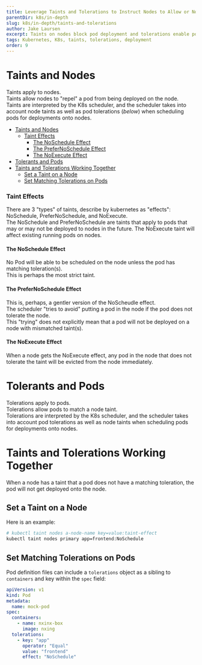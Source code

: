 ```yaml
---
title: Leverage Taints and Tolerations to Instruct Nodes to Allow or Not Allow Pod Deployment 
parentDir: k8s/in-depth
slug: k8s/in-depth/taints-and-tolerations
author: Jake Laursen
excerpt: Taints on nodes block pod deployment and tolerations enable pods to work with node taints
tags: Kubernetes, K8s, taints, tolerations, deployment
order: 9
---
```


# Taints and Nodes
Taints apply to nodes.  
Taints allow nodes to "repel" a pod from being deployed on the node.  
Taints are interpreted by the K8s scheduler, and the scheduler takes into account node taints as well as pod tolerations (_below_) when scheduling pods for deployments onto nodes.  

- [Taints and Nodes](#taints-and-nodes)
    - [Taint Effects](#taint-effects)
      - [The NoSchedule Effect](#the-noschedule-effect)
      - [The PreferNoSchedule Effect](#the-prefernoschedule-effect)
      - [The NoExecute Effect](#the-noexecute-effect)
- [Tolerants and Pods](#tolerants-and-pods)
- [Taints and Tolerations Working Together](#taints-and-tolerations-working-together)
  - [Set a Taint on a Node](#set-a-taint-on-a-node)
  - [Set Matching Tolerations on Pods](#set-matching-tolerations-on-pods)

### Taint Effects
There are 3 "types" of taints, describe by kubernetes as "effects": NoSchedule, PreferNoSchedule, and NoExecute.  
The NoSchedule and PreferNoSchedule are taints that apply to pods that may or may not be deployed to nodes in the future. The NoExecute taint will affect existing running pods on nodes.  

#### The NoSchedule Effect
No Pod will be able to be scheduled on the node unless the pod has matching toleration(s).  
This is perhaps the most strict taint.  

#### The PreferNoSchedule Effect
This is, perhaps, a gentler version of the NoScheudle effect.  
The scheduler "tries to avoid" putting a pod in the node if the pod does not tolerate the node.  
This "trying" does not explicitly mean that a pod will not be deployed on a node with mismatched taint(s).  

#### The NoExecute Effect
When a node gets the NoExecute effect, any pod in the node that does not tolerate the taint will be evicted from the node immediately.  



# Tolerants and Pods
Tolerations apply to pods.  
Tolerations allow pods to match a node taint.  
Tolerations are interpreted by the K8s scheduler, and the scheduler takes into account pod tolerations as well as node taints when scheduling pods for deployments onto nodes.

# Taints and Tolerations Working Together
When a node has a taint that a pod does not have a matching toleration, the pod will not get deployed onto the node.  

## Set a Taint on a Node
Here is an example:
```bash
# kubectl taint nodes a-node-name key=value:taint-effect
kubectl taint nodes primary app=frontend:NoSchedule
```

## Set Matching Tolerations on Pods
Pod definition files can include a `tolerations` object as a sibling to `containers` and key within the `spec` field:
```yaml
apiVersion: v1
kind: Pod
metadata:
  name: mock-pod
spec:
  containers:
    - name: nxinx-box
      image: nxing
  tolerations:
    - key: "app"
      operator: "Equal"
      value: "frontend"
      effect: "NoSchedule"
```